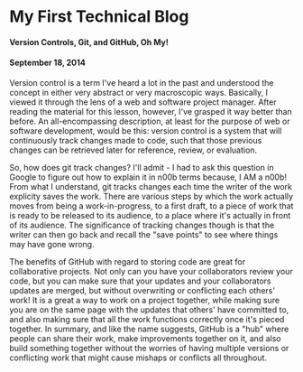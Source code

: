<!-- This template is in markdown, not html, so
  it will not render beautifully when you copy and
  paste it into your github.io site, but it will at
  least be published. Next week you'll be creating a
  blog template using HTML and CSS and you'll be able
  to copy and paste the blog posts from week 1 in there
  to make them pretty next week.

  For now, please replace the title, subtitle (if desired),
  and date with the text you would like. Markdown is pretty
  simple, so you can just feel free to type. =) -->


# My First Technical Blog
#### Version Controls, Git, and GitHub, Oh My!
#### September 18, 2014

Version control is a term I've heard a lot in the past and understood the concept in either very abstract or very macroscopic ways. Basically, I viewed it through the lens of a web and software project manager. After reading the material for this lesson, however, I've grasped it way better than before. An all-encompassing description, at least for the purpose of web or software development, would be this: version control is a system that will continuously track changes made to code, such that those previous changes can be retrieved later for reference, review, or evaluation.

So, how does git track changes? I'll admit - I had to ask this question in Google to figure out how to explain it in n00b terms because, I AM a n00b! From what I understand, git tracks changes each time the writer of the work explicity saves the work. There are various steps by which the work actually moves from being a work-in-progress, to a first draft, to a piece of work that is ready to be released to its audience, to a place where it's actually in front of its audience. The significance of tracking changes though is that the writer can then go back and recall the "save points" to see where things may have gone wrong.

The benefits of GitHub with regard to storing code are great for collaborative projects. Not only can you have your collaborators review your code, but you can make sure that your updates and your collaborators updates are merged, but without overwriting or conflicting each others' work! It is a great a way to work on a project together, while making sure you are on the same page with the updates that others' have committed to, and also making sure that all the work functions correctly once it's pieced together. In summary, and like the name suggests, GitHub is a "hub" where people can share their work, make improvements together on it, and also build something together without the worries of having multiple versions or conflicting work that might cause mishaps or conflicts all throughout.




